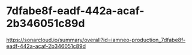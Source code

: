 # 7dfabe8f-eadf-442a-acaf-2b346051c89d
https://sonarcloud.io/summary/overall?id=iamneo-production_7dfabe8f-eadf-442a-acaf-2b346051c89d
